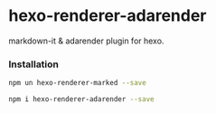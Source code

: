 # hexo-renderer-adarender

markdown-it & adarender plugin for hexo.

### Installation

``` bash
npm un hexo-renderer-marked --save
```

``` bash
npm i hexo-renderer-adarender --save
```
